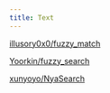 ```yaml
---
title: Text
---
```


[illusory0x0/fuzzy_match](https://github.com/moonbit-community/fuzzy_match)

[Yoorkin/fuzzy_search](https://github.com/Yoorkin/fuzzy-search)

[xunyoyo/NyaSearch](https://github.com/moonbit-community/NyaSearch)
